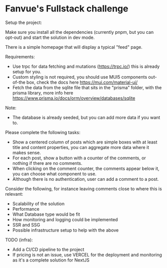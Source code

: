 # Fanvue's Fullstack challenge

Setup the project:

Make sure you install all the dependencies (currently pnpm, but you can opt-out) and start the solution in dev mode.

There is a simple homepage that will display a typical "feed" page.

Requirements:

- Use trpc for data fetching and mutations (https://trpc.io/) this is already setup for you.
- Custom styling is not required, you should use MUI5 components out-of-the box, check the docs here https://mui.com/material-ui/
- Fetch the data from the sqlite file that sits in the "prisma" folder, with the prisma library, more info here https://www.prisma.io/docs/orm/overview/databases/sqlite

Note:

- The database is already seeded, but you can add more data if you want to.

Please complete the following tasks:

- Show a centered column of posts which are simple boxes with at least title and content properties, you can aggregate more data where it makes sense.
- For each post, show a button with a counter of the comments, or nothing if there are no comments.
- When clicking on the comment counter, the comments appear below it, you can choose what component to use.
- Although there is no authentication, user can add a comment to a post.

Consider the following, for instance leaving comments close to where this is relevant:

- Scalability of the solution
- Performance
- What Database type would be fit
- How monitoring and logging could be implemented
- SSR and SSG
- Possible infrastructure setup to help with the above

TODO (infra):

- Add a CI/CD pipeline to the project
- If pricing is not an issue, use VERCEL for the deployment and monitoring as it's a complete solution for NextJS
